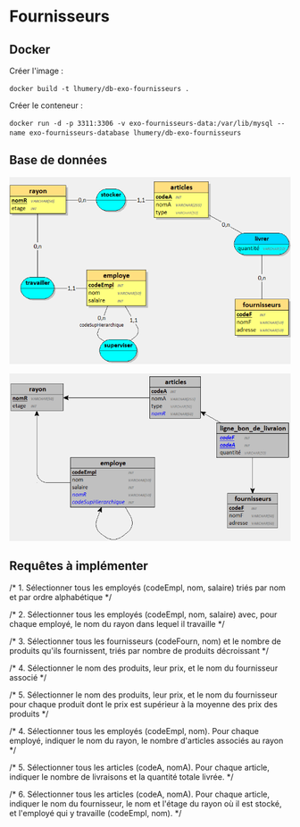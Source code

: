 # Fournisseurs

## Docker 

Créer l'image :

`docker build -t lhumery/db-exo-fournisseurs . `

Créer le conteneur :

`docker run -d -p 3311:3306 -v exo-fournisseurs-data:/var/lib/mysql --name exo-fournisseurs-database lhumery/db-exo-fournisseurs`


## Base de données 

![MCD](./exo-fournisseurs-MCD.png)


![MLD](./exo-fournisseurs-MLD.png)


## Requêtes à implémenter 

/* 1. Sélectionner tous les employés (codeEmpl, nom, salaire) triés par nom et par ordre alphabétique */ 

/* 2. Sélectionner tous les employés (codeEmpl, nom, salaire) avec, pour chaque employé, le nom du rayon dans lequel il travaille */

/* 3. Sélectionner tous les fournisseurs (codeFourn, nom) et le nombre de produits qu'ils fournissent, triés par nombre de produits décroissant */

/* 4. Sélectionner le nom des produits, leur prix, et le nom du fournisseur associé */

/* 5. Sélectionner le nom des produits, leur prix, et le nom du fournisseur pour chaque produit dont le prix est supérieur à la moyenne des prix des produits */

/* 4. Sélectionner tous les employés (codeEmpl, nom). Pour chaque employé, indiquer le nom du rayon, le nombre d'articles associés au rayon  */

/* 5. Sélectionner tous les articles (codeA, nomA). Pour chaque article, indiquer le nombre de livraisons et la quantité totale livrée. */

/* 6. Sélectionner tous les articles (codeA, nomA). Pour chaque article, indiquer le nom du fournisseur, le nom et l'étage du rayon où il est stocké, et l'employé qui y travaille (codeEmpl, nom). */
